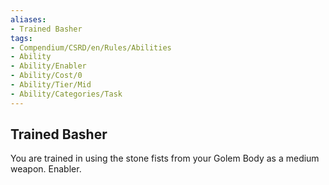 ```yaml
---
aliases:
- Trained Basher
tags:
- Compendium/CSRD/en/Rules/Abilities
- Ability
- Ability/Enabler
- Ability/Cost/0
- Ability/Tier/Mid
- Ability/Categories/Task
---
```


  
## Trained Basher  
You are trained in using the stone fists from your Golem Body as a medium weapon. Enabler.